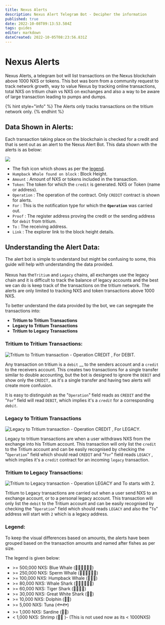 ```yaml
---
title: Nexus Alerts
description: Nexus Alert Telegram Bot - Decipher the information
published: true
date: 2022-10-08T09:13:53.584Z
tags: guides
editor: markdown
dateCreated: 2022-10-05T08:23:56.831Z
---
```


# Nexus Alerts

Nexus Alerts,  a telegram bot will list transactions on the Nexus blockchain above 1000 NXS or tokens. This bot was born from a community request to track network growth, way to value Nexus by tracking online transactions, total NXS on tritium chain vs NXS on exchanges and also a way to be aware of large transaction leading to pumps and dumps.&#x20;

{% hint style="info" %}
The Alerts only tracks transactions on the tritium network only.
{% endhint %}

## Data Shown in Alerts:

Each transaction taking place on the blockchain is checked for a credit and that is sent out as an alert to the Nexus Alert Bot. This data shown with the alerts is as below:

![](<../.gitbook/assets/Alert Data1.png>)

* The fish icon which shows as per the [legend](nexus-alerts.md#legend).
* `Humpback Whale found on block` : Block Height.
* `Amount` : Amount of NXS or tokens included in the transaction.
* `Token`: The token for which the `credit` is generated. NXS or Token (name or address).
* `Operation` :  The operation of the contract. Only `CREDIT` contract is shown for alerts.
* `For` : This is the notification type for which the **`Operation`** was carried out.
* `Proof` :  The register address proving the credit or the sending address for `debit` from tritium.
* `To` : The receiving address.
* `Link` : The explorer link to the block height details.

## Understanding the Alert Data:

The alert bot is simple to understand but might be confusing to some, this guide will help with understanding the data provided.\
\
Nexus has the`Tritium` and `Legacy` chains, all exchanges use the legacy chain and it is difficult to track the balance of legacy accounts and the best we can do is keep track of the transactions on the tritium network. The alerts are only limited to tracking NXS and token transactions above 1000 NXS.

To better understand the data provided by the bot, we can segregate the transactions into:

* **Tritium to Tritium Transactions**
* **Legacy to Tritium Transactions**
* **Tritium to Legacy Transactions**

### Tritium to Tritium Transactions:&#x20;

![Tritium to Tritium transaction - Operation CREDIT ,  For  DEBIT.](<../.gitbook/assets/Tritium to Tritium1.png>)

Any transaction on tritium is a `debit` __ to the senders account and a `credit` to the receivers account. This creates two transactions for a single transfer similar to double accounting, but the bot  is designed to ignore the `DEBIT` and show only the `CREDIT,` as it's a single transfer and having two alerts will create more confusion.&#x20;

It is easy to distinguish as  the "`Operation`" field reads as `CREDIT` and the "`For`" field will read `DEBIT`, which implies it's a _`credit`_ for a corresponding _`debit`_. &#x20;



### Legacy to Tritium Transactions

![Legacy to Tritium transaction - Operation CREDIT ,  For LEGACY.](<../.gitbook/assets/Legacy to Tritium1.png>)

Legacy to tritium transactions are when a user withdraws NXS from the exchange into his Tritium account. This transaction will only list the `credit` to the Tritium account and can be easily recognised by checking the "`Operation`" field which should read `CREDIT` and "`For`" field reads  `LEGACY` , which implies it's a `credit` contract for an incoming `legacy` transaction.



### Tritium to Legacy Transactions:

![Tritium to Legacy transaction - Operation LEGACY and  To starts with 2.](<../.gitbook/assets/Tritium to Legacy1.png>)

Tritium to Legacy  transactions are carried out when a user send NXS to an exchange account, or  to a personal legacy account. This transaction will only list the `debit` to the Tritium account and can be easily recognised by checking the "`Operation`" field which should reads `LEGACY` and also the "`To`" address will start with `2` which is a legacy address.

###

### Legend:

To keep the visual differences based on amounts, the alerts have been grouped based on the transaction amounts and named after fishes as per size.

&#x20;The legend is given below:

* \>= 500,000 NXS:    Blue Whale (🐳🐳🐳🐳🐳🐳)
* \>= 250,000 NXS:    Sperm Whale (🐋🐋🐋🐋🐋🐋)
* \>= 100,000 NXS:    Humpback Whale (🐋🐋🐋)
* \>= 80,000 NXS:      Whale Shark (🦈🦈🦈🦈🦈🦈)
* \>= 60,000 NXS:      Tiger Shark  (🦈🦈🦈🦈)
* \>= 30,000 NXS:      Great White Shark (🦈🦈)
* \>= 10,000 NXS:       Dolphin (🐬🐬)
* \>= 5,000 NXS:         Tuna (🐟🐟)
* \>= 1,000 NXS:         Sardine (🐠🐠)
* < 1,000 NXS:           Shrimp  (🦐🦐 )- (This is not used now as its < 1000NXS)

